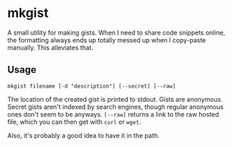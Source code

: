 # mkgist

A small utility for making gists. When I need to share code snippets online, the formatting always ends up totally messed up when I copy-paste manually. This alleviates that.

## Usage

    mkgist filename [-d "description"] [--secret] [--raw]

The location of the created gist is printed to stdout. Gists are anonymous. Secret gists aren't indexed by search engines, though regular anonymous ones don't seem to be anyways. `[--raw]` returns a link to the raw hosted file, which you can then get with `curl` or `wget`.

Also, it's probably a good idea to have it in the path.
